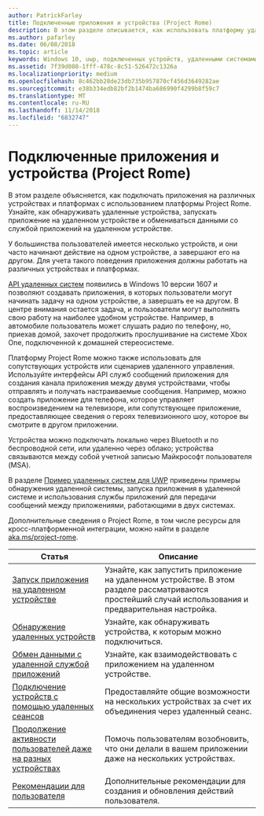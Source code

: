 ```yaml
---
author: PatrickFarley
title: Подключенные приложения и устройства (Project Rome)
description: В этом разделе описывается, как использовать платформу удаленных систем для обнаружения удаленных устройств, запуска приложения на удаленном устройстве и обмена данными со службой приложений на удаленном устройстве.
ms.author: pafarley
ms.date: 06/08/2018
ms.topic: article
keywords: Windows 10, uwp, подключенных устройств, удаленными системами, Рим, project rome
ms.assetid: 7f39d080-1fff-478c-8c51-526472c1326a
ms.localizationpriority: medium
ms.openlocfilehash: 8c462bb28de23db735b957870cf456d3649282ae
ms.sourcegitcommit: e38b334edb82bf2b1474ba686990f4299b8f59c7
ms.translationtype: MT
ms.contentlocale: ru-RU
ms.lasthandoff: 11/14/2018
ms.locfileid: "6832747"
---
```

# <a name="connected-apps-and-devices-project-rome"></a>Подключенные приложения и устройства (Project Rome)

В этом разделе объясняется, как подключать приложения на различных устройствах и платформах с использованием платформы Project Rome. Узнайте, как обнаруживать удаленные устройства, запускать приложение на удаленном устройстве и обмениваться данными со службой приложений на удаленном устройстве.

У большинства пользователей имеется несколько устройств, и они часто начинают действие на одном устройстве, а завершают его на другом. Для учета такого поведения приложения должны работать на различных устройствах и платформах.

[API удаленных систем](https://msdn.microsoft.com/library/windows/apps/Windows.System.RemoteSystems) появились в Windows 10 версии 1607 и позволяют создавать приложения, в которых пользователи могут начинать задачу на одном устройстве, а завершать ее на другом. В центре внимания остается задача, и пользователи могут выполнять свою работу на наиболее удобном устройстве. Например, в автомобиле пользователь может слушать радио по телефону, но, приехав домой, захочет продолжить прослушивание на системе Xbox One, подключенной к домашней стереосистеме.

Платформу Project Rome можно также использовать для сопутствующих устройств или сценариев удаленного управления. Используйте интерфейсы API служб сообщений приложения для создания канала приложения между двумя устройствами, чтобы отправлять и получать настраиваемые сообщения. Например, можно создать приложение для телефона, которое управляет воспроизведением на телевизоре, или сопутствующее приложение, предоставляющее сведения о героях телевизионного шоу, которое вы смотрите в другом приложении.  

Устройства можно подключать локально через Bluetooth и по беспроводной сети, или удаленно через облако; устройства связываются между собой учетной записью Майкрософт пользователя (MSA).

В разделе [Пример удаленных систем для UWP](https://github.com/Microsoft/Windows-universal-samples/tree/dev/Samples/RemoteSystems ) приведены примеры обнаружения удаленной системы, запуска приложения в удаленной системе и использования службы приложений для передачи сообщений между приложениями, работающими в двух системах.

Дополнительные сведения о Project Rome, в том числе ресурсы для кросс-платформенной интеграции, можно найти в разделе [aka.ms/project-rome](https://aka.ms/project-rome).

| Статья | Описание |
|-------|-------------|
| [Запуск приложения на удаленном устройстве](launch-a-remote-app.md) | Узнайте, как запустить приложение на удаленном устройстве. В этом разделе рассматриваются простейший случай использования и предварительная настройка.  |
| [Обнаружение удаленных устройств](discover-remote-devices.md)  | Узнайте, как обнаруживать устройства, к которым можно подключиться. |
| [Обмен данными с удаленной службой приложений](communicate-with-a-remote-app-service.md) | Узнайте, как взаимодействовать с приложением на удаленном устройстве. |
| [Подключение устройств с помощью удаленных сеансов](remote-sessions.md) | Предоставляйте общие возможности на нескольких устройствах за счет их объединения через удаленный сеанс. |
| [Продолжение активности пользователей даже на разных устройствах](useractivities.md)| Помочь пользователям возобновить, что они делали в вашем приложении даже на нескольких устройствах.|
| [Рекомендации для пользователя](useractivities-best-practices.md)| Дополнительные рекомендации для создания и обновления действий пользователя.|
